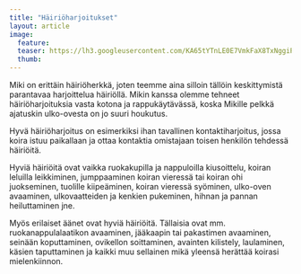 ```yaml
---
title: "Häiriöharjoitukset"
layout: article
image:
  feature:
  teaser: https://lh3.googleusercontent.com/KA65tYTnLE0E7VmkFaX8TxNggiPDyo0gI0m6Z1kLXRY=w263-h202-no
  thumb:
---
```


Miki on erittäin häiriöherkkä, joten teemme aina silloin tällöin keskittymistä parantavaa harjoittelua häiriöllä. Mikin kanssa olemme tehneet häiriöharjoituksia vasta kotona ja rappukäytävässä, koska Mikille pelkkä ajatuskin ulko-ovesta on jo suuri houkutus.

Hyvä häiriöharjoitus on esimerkiksi ihan tavallinen kontaktiharjoitus, jossa koira istuu paikallaan ja ottaa kontaktia omistajaan toisen henkilön tehdessä häiriöitä. 

Hyviä häiriöitä ovat vaikka ruokakupilla ja nappuloilla kiusoittelu, koiran leluilla leikkiminen, jumppaaminen koiran vieressä tai koiran ohi juokseminen, tuolille kiipeäminen, koiran vieressä syöminen, ulko-oven avaaminen, ulkovaatteiden ja kenkien pukeminen, hihnan ja pannan heiluttaminen jne.

Myös erilaiset äänet ovat hyviä häiriöitä. Tällaisia ovat mm. ruokanappulalaatikon avaaminen, jääkaapin tai pakastimen avaaminen, seinään koputtaminen, ovikellon soittaminen, avainten kilistely, laulaminen, käsien taputtaminen ja kaikki muu sellainen mikä yleensä herättää koirasi mielenkiinnon.

